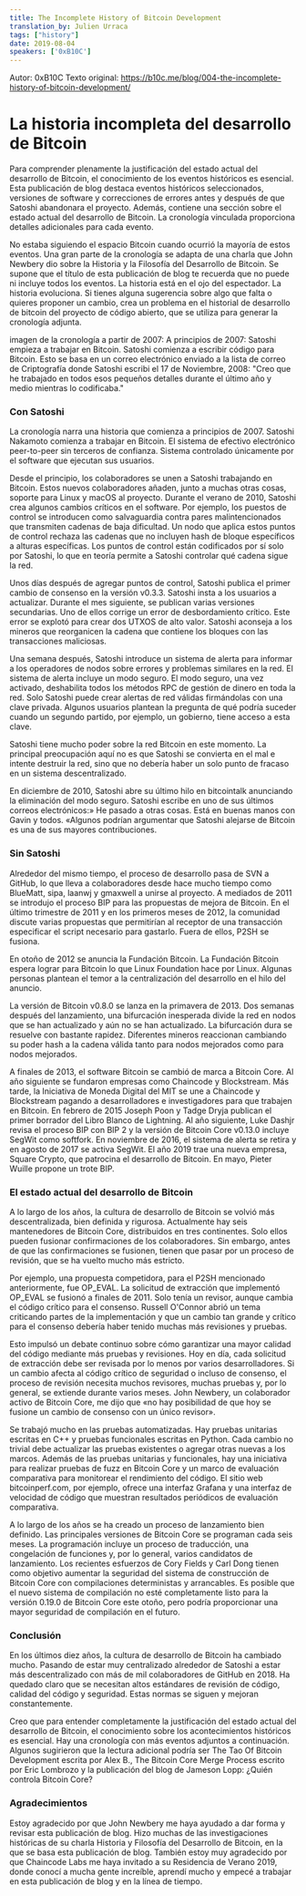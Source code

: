 ```yaml
---
title: The Incomplete History of Bitcoin Development
translation_by: Julien Urraca
tags: ["history"]
date: 2019-08-04
speakers: ['0xB10C']
---
```


Autor: 0xB10C
Texto original: <https://b10c.me/blog/004-the-incomplete-history-of-bitcoin-development/>

# La historia incompleta del desarrollo de Bitcoin

Para comprender plenamente la justificación del estado actual del desarrollo de Bitcoin, el conocimiento de los eventos históricos es esencial. Esta publicación de blog destaca eventos históricos seleccionados, versiones de software y correcciones de errores antes y después de que Satoshi abandonara el proyecto. Además, contiene una sección sobre el estado actual del desarrollo de Bitcoin. La cronología vinculada proporciona detalles adicionales para cada evento.

No estaba siguiendo el espacio Bitcoin cuando ocurrió la mayoría de estos eventos. Una gran parte de la cronología se adapta de una charla que John Newbery dio sobre la Historia y la Filosofía del Desarrollo de Bitcoin. Se supone que el título de esta publicación de blog te recuerda que no puede ni incluye todos los eventos. La historia está en el ojo del espectador. La historia evoluciona. Si tienes alguna sugerencia sobre algo que falta o quieres proponer un cambio, crea un problema en el historial de desarrollo de bitcoin del proyecto de código abierto, que se utiliza para generar la cronología adjunta.

imagen de la cronología a partir de 2007:
A principios de 2007: Satoshi empieza a trabajar en Bitcoin. Satoshi comienza a escribir código para Bitcoin. Esto se basa en un correo electrónico enviado a la lista de correo de Criptografía donde Satoshi escribi el 17 de Noviembre, 2008: "Creo que he trabajado en todos esos pequeños detalles durante el último año y medio mientras lo codificaba."

### Con Satoshi

La cronología narra una historia que comienza a principios de 2007. Satoshi Nakamoto comienza a trabajar en Bitcoin. El sistema de efectivo electrónico peer-to-peer sin terceros de confianza. Sistema controlado únicamente por el software que ejecutan sus usuarios.

Desde el principio, los colaboradores se unen a Satoshi trabajando en Bitcoin. Estos nuevos colaboradores añaden, junto a muchas otras cosas, soporte para Linux y macOS al proyecto. Durante el verano de 2010, Satoshi crea algunos cambios críticos en el software. Por ejemplo, los puestos de control se introducen como salvaguardia contra pares malintencionados que transmiten cadenas de baja dificultad. Un nodo que aplica estos puntos de control rechaza las cadenas que no incluyen hash de bloque específicos a alturas específicas. Los puntos de control están codificados por sí solo por Satoshi, lo que en teoría permite a Satoshi controlar qué cadena sigue la red.

Unos días después de agregar puntos de control, Satoshi publica el primer cambio de consenso en la versión v0.3.3. Satoshi insta a los usuarios a actualizar. Durante el mes siguiente, se publican varias versiones secundarias. Uno de ellos corrige un error de desbordamiento crítico. Este error se explotó para crear dos UTXOS de alto valor. Satoshi aconseja a los mineros que reorganicen la cadena que contiene los bloques con las transacciones maliciosas.

Una semana después, Satoshi introduce un sistema de alerta para informar a los operadores de nodos sobre errores y problemas similares en la red. El sistema de alerta incluye un modo seguro. El modo seguro, una vez activado, deshabilita todos los métodos RPC de gestión de dinero en toda la red. Solo Satoshi puede crear alertas de red válidas firmándolas con una clave privada. Algunos usuarios plantean la pregunta de qué podría suceder cuando un segundo partido, por ejemplo, un gobierno, tiene acceso a esta clave.

Satoshi tiene mucho poder sobre la red Bitcoin en este momento. La principal preocupación aquí no es que Satoshi se convierta en el mal e intente destruir la red, sino que no debería haber un solo punto de fracaso en un sistema descentralizado.

En diciembre de 2010, Satoshi abre su último hilo en bitcointalk anunciando la eliminación del modo seguro. Satoshi escribe en uno de sus últimos correos electrónicos:» He pasado a otras cosas. Está en buenas manos con Gavin y todos. «Algunos podrían argumentar que Satoshi alejarse de Bitcoin es una de sus mayores contribuciones.

### Sin Satoshi

Alrededor del mismo tiempo, el proceso de desarrollo pasa de SVN a GitHub, lo que lleva a colaboradores desde hace mucho tiempo como BlueMatt, sipa, laanwj y gmaxwell a unirse al proyecto. A mediados de 2011 se introdujo el proceso BIP para las propuestas de mejora de Bitcoin. En el último trimestre de 2011 y en los primeros meses de 2012, la comunidad discute varias propuestas que permitirían al receptor de una transacción especificar el script necesario para gastarlo. Fuera de ellos, P2SH se fusiona.

En otoño de 2012 se anuncia la Fundación Bitcoin. La Fundación Bitcoin espera lograr para Bitcoin lo que Linux Foundation hace por Linux. Algunas personas plantean el temor a la centralización del desarrollo en el hilo del anuncio.

La versión de Bitcoin v0.8.0 se lanza en la primavera de 2013. Dos semanas después del lanzamiento, una bifurcación inesperada divide la red en nodos que se han actualizado y aún no se han actualizado. La bifurcación dura se resuelve con bastante rapidez. Diferentes mineros reaccionan cambiando su poder hash a la cadena válida tanto para nodos mejorados como para nodos mejorados.

A finales de 2013, el software Bitcoin se cambió de marca a Bitcoin Core. Al año siguiente se fundaron empresas como Chaincode y Blockstream. Más tarde, la Iniciativa de Moneda Digital del MIT se une a Chaincode y Blockstream pagando a desarrolladores e investigadores para que trabajen en Bitcoin. En febrero de 2015 Joseph Poon y Tadge Dryja publican el primer borrador del Libro Blanco de Lightning. Al año siguiente, Luke Dashjr revisa el proceso BIP con BIP 2 y la versión de Bitcoin Core v0.13.0 incluye SegWit como softfork. En noviembre de 2016, el sistema de alerta se retira y en agosto de 2017 se activa SegWit. El año 2019 trae una nueva empresa, Square Crypto, que patrocina el desarrollo de Bitcoin. En mayo, Pieter Wuille propone un trote BIP.

### El estado actual del desarrollo de Bitcoin

A lo largo de los años, la cultura de desarrollo de Bitcoin se volvió más descentralizada, bien definida y rigurosa. Actualmente hay seis mantenedores de Bitcoin Core, distribuidos en tres continentes. Solo ellos pueden fusionar confirmaciones de los colaboradores. Sin embargo, antes de que las confirmaciones se fusionen, tienen que pasar por un proceso de revisión, que se ha vuelto mucho más estricto.

Por ejemplo, una propuesta competidora, para el P2SH mencionado anteriormente, fue OP_EVAL. La solicitud de extracción que implementó OP_EVAL se fusionó a finales de 2011. Solo tenía un revisor, aunque cambia el código crítico para el consenso. Russell O'Connor abrió un tema criticando partes de la implementación y que un cambio tan grande y crítico para el consenso debería haber tenido muchas más revisiones y pruebas.

Esto impulsó un debate continuo sobre cómo garantizar una mayor calidad del código mediante más pruebas y revisiones. Hoy en día, cada solicitud de extracción debe ser revisada por lo menos por varios desarrolladores. Si un cambio afecta al código crítico de seguridad o incluso de consenso, el proceso de revisión necesita muchos revisores, muchas pruebas y, por lo general, se extiende durante varios meses. John Newbery, un colaborador activo de Bitcoin Core, me dijo que «no hay posibilidad de que hoy se fusione un cambio de consenso con un único revisor».

Se trabajó mucho en las pruebas automatizadas. Hay pruebas unitarias escritas en C++ y pruebas funcionales escritas en Python. Cada cambio no trivial debe actualizar las pruebas existentes o agregar otras nuevas a los marcos. Además de las pruebas unitarias y funcionales, hay una iniciativa para realizar pruebas de fuzz en Bitcoin Core y un marco de evaluación comparativa para monitorear el rendimiento del código. El sitio web bitcoinperf.com, por ejemplo, ofrece una interfaz Grafana y una interfaz de velocidad de código que muestran resultados periódicos de evaluación comparativa.

A lo largo de los años se ha creado un proceso de lanzamiento bien definido. Las principales versiones de Bitcoin Core se programan cada seis meses. La programación incluye un proceso de traducción, una congelación de funciones y, por lo general, varios candidatos de lanzamiento. Los recientes esfuerzos de Cory Fields y Carl Dong tienen como objetivo aumentar la seguridad del sistema de construcción de Bitcoin Core con compilaciones deterministas y arrancables. Es posible que el nuevo sistema de compilación no esté completamente listo para la versión 0.19.0 de Bitcoin Core este otoño, pero podría proporcionar una mayor seguridad de compilación en el futuro.

### Conclusión

En los últimos diez años, la cultura de desarrollo de Bitcoin ha cambiado mucho. Pasando de estar muy centralizado alrededor de Satoshi a estar más descentralizado con más de mil colaboradores de GitHub en 2018. Ha quedado claro que se necesitan altos estándares de revisión de código, calidad del código y seguridad. Estas normas se siguen y mejoran constantemente.

Creo que para entender completamente la justificación del estado actual del desarrollo de Bitcoin, el conocimiento sobre los acontecimientos históricos es esencial. Hay una cronología con más eventos adjuntos a continuación. Algunos sugirieron que la lectura adicional podría ser The Tao Of Bitcoin Development escrita por Alex B., The Bitcoin Core Merge Process escrito por Eric Lombrozo y la publicación del blog de Jameson Lopp: ¿Quién controla Bitcoin Core?

### Agradecimientos

Estoy agradecido por que John Newbery me haya ayudado a dar forma y revisar esta publicación de blog. Hizo muchas de las investigaciones históricas de su charla Historia y Filosofía del Desarrollo de Bitcoin, en la que se basa esta publicación de blog. También estoy muy agradecido por que Chaincode Labs me haya invitado a su Residencia de Verano 2019, donde conocí a mucha gente increíble, aprendí mucho y empecé a trabajar en esta publicación de blog y en la línea de tiempo.
